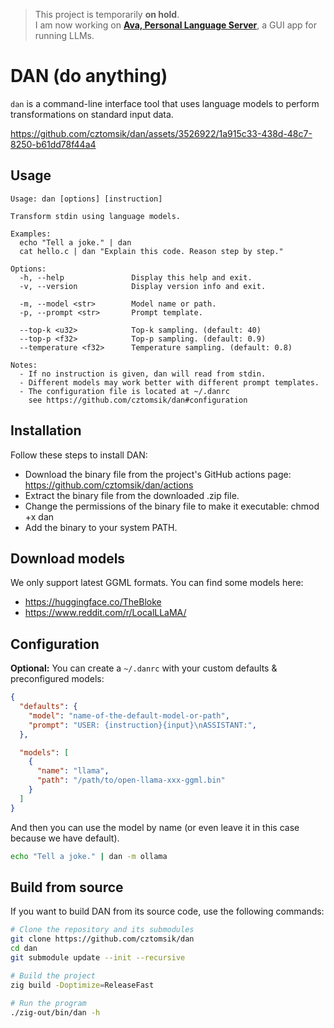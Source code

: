 > This project is temporarily **on hold**.\
> I am now working on **[Ava, Personal Language Server](https://www.avapls.com/)**, a GUI app for running LLMs.

# DAN (do anything)

`dan` is a command-line interface tool that uses language models to perform transformations on standard input data.

https://github.com/cztomsik/dan/assets/3526922/1a915c33-438d-48c7-8250-b61dd78f44a4

## Usage

```
Usage: dan [options] [instruction]

Transform stdin using language models.

Examples:
  echo "Tell a joke." | dan
  cat hello.c | dan "Explain this code. Reason step by step."

Options:
  -h, --help               Display this help and exit.
  -v, --version            Display version info and exit.

  -m, --model <str>        Model name or path.
  -p, --prompt <str>       Prompt template.

  --top-k <u32>            Top-k sampling. (default: 40)
  --top-p <f32>            Top-p sampling. (default: 0.9)
  --temperature <f32>      Temperature sampling. (default: 0.8)

Notes:
  - If no instruction is given, dan will read from stdin.
  - Different models may work better with different prompt templates.
  - The configuration file is located at ~/.danrc
    see https://github.com/cztomsik/dan#configuration
```

## Installation

Follow these steps to install DAN:

- Download the binary file from the project's GitHub actions page: https://github.com/cztomsik/dan/actions
- Extract the binary file from the downloaded .zip file.
- Change the permissions of the binary file to make it executable: chmod +x dan
- Add the binary to your system PATH.

## Download models

We only support latest GGML formats. You can find some models here:
  - https://huggingface.co/TheBloke
  - https://www.reddit.com/r/LocalLLaMA/

## Configuration

**Optional:** You can create a `~/.danrc` with your custom defaults & preconfigured models:

```json
{
  "defaults": {
    "model": "name-of-the-default-model-or-path",
    "prompt": "USER: {instruction}{input}\nASSISTANT:",
  },

  "models": [
    {
      "name": "llama",
      "path": "/path/to/open-llama-xxx-ggml.bin"
    }
  ]
}
```

And then you can use the model by name (or even leave it in this case because we have default).

```bash
echo "Tell a joke." | dan -m ollama
```

## Build from source

If you want to build DAN from its source code, use the following commands:

```bash
# Clone the repository and its submodules
git clone https://github.com/cztomsik/dan
cd dan
git submodule update --init --recursive

# Build the project
zig build -Doptimize=ReleaseFast

# Run the program
./zig-out/bin/dan -h
```
